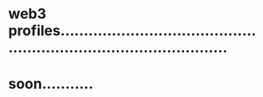 # web3 profiles.........................................................................................
# soon...........
